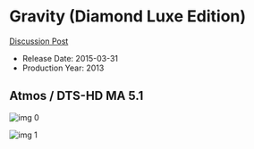 # Gravity (Diamond Luxe Edition)

[Discussion Post](https://www.avsforum.com/threads/bass-eq-for-filtered-movies.2995212/post-57628514)

* Release Date: 2015-03-31
* Production Year: 2013

## Atmos / DTS-HD MA 5.1

![img 0](https://i.imgur.com/3PJP0KJ.jpg)

![img 1](https://i.imgur.com/XNPSikU.jpg)

